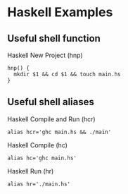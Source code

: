 # Haskell Examples

## Useful shell function

Haskell New Project (hnp)

```
hnp() {
  mkdir $1 && cd $1 && touch main.hs
}
```

## Useful shell aliases

Haskell Compile and Run (hcr)

```
alias hcr='ghc main.hs && ./main'
```

Haskell Compile (hc)

```
alias hc='ghc main.hs'
```

Haskell Run (hr)

```
alias hr='./main.hs'
```
